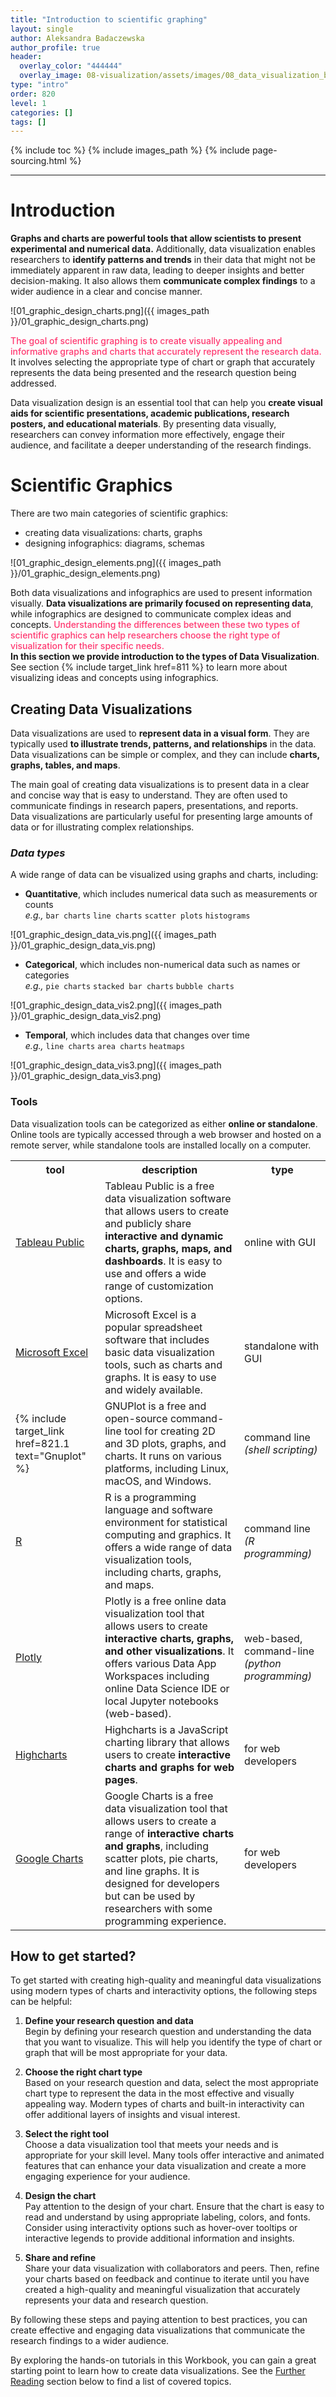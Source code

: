 ```yaml
---
title: "Introduction to scientific graphing"
layout: single
author: Aleksandra Badaczewska
author_profile: true
header:
  overlay_color: "444444"
  overlay_image: 08-visualization/assets/images/08_data_visualization_banner.png
type: "intro"
order: 820
level: 1
categories: []
tags: []
---
```


{% include toc %}
{% include images_path %}
{% include page-sourcing.html %}

---


# Introduction

**Graphs and charts are powerful tools that allow scientists to present experimental and numerical data.** Additionally, data visualization enables researchers to **identify patterns and trends** in their data that might not be immediately apparent in raw data, leading to deeper insights and better decision-making. It also allows them **communicate complex findings** to a wider audience in a clear and concise manner.

![01_graphic_design_charts.png]({{ images_path }}/01_graphic_design_charts.png)

<span style="color: #ff3870;font-weight: 500;"> The goal of scientific graphing is to create visually appealing and informative graphs and charts that accurately represent the research data.</span> It involves selecting the appropriate type of chart or graph that accurately represents the data being presented and the research question being addressed.

Data visualization design is an essential tool that can help you **create visual aids for scientific presentations, academic publications, research posters, and educational materials**. By presenting data visually, researchers can convey information more effectively, engage their audience, and facilitate a deeper understanding of the research findings.


# Scientific Graphics

There are two main categories of scientific graphics:
* creating data visualizations: charts, graphs
* designing infographics: diagrams, schemas

![01_graphic_design_elements.png]({{ images_path }}/01_graphic_design_elements.png)

Both data visualizations and infographics are used to present information visually. **Data visualizations are primarily focused on representing data**, while infographics are designed to communicate complex ideas and concepts.
<span style="color: #ff3870;font-weight: 500;">Understanding the differences between these two types of scientific graphics can help researchers choose the right type of visualization for their specific needs.
</span><br>
**In this section we provide introduction to the types of Data Visualization**. See section {% include target_link href=811 %} to learn more about visualizing ideas and concepts using infographics.

## Creating Data Visualizations

Data visualizations are used to **represent data in a visual form**. They are typically used **to illustrate trends, patterns, and relationships** in the data. Data visualizations can be simple or complex, and they can include **charts, graphs, tables, and maps**.

<div class="note" markdown="1">
The main goal of creating data visualizations is to present data in a clear and concise way that is easy to understand. They are often used to communicate findings in research papers, presentations, and reports.
</div>

<div class="protip" markdown="1">
Data visualizations are particularly useful for presenting large amounts of data or for illustrating complex relationships.
</div>

### *Data types*

A wide range of data can be visualized using graphs and charts, including:
* **Quantitative**, which includes numerical data such as measurements or counts <br>*e.g.,* `bar charts` `line charts` `scatter plots` `histograms`

![01_graphic_design_data_vis.png]({{ images_path }}/01_graphic_design_data_vis.png)

* **Categorical**, which includes non-numerical data such as names or categories <br>*e.g.,* `pie charts` `stacked bar charts` `bubble charts`

![01_graphic_design_data_vis2.png]({{ images_path }}/01_graphic_design_data_vis2.png)

* **Temporal**, which includes data that changes over time <br>*e.g.,* `line charts` `area charts` `heatmaps`

![01_graphic_design_data_vis3.png]({{ images_path }}/01_graphic_design_data_vis3.png)


### Tools

Data visualization tools can be categorized as either **online or standalone**. Online tools are typically accessed through a web browser and hosted on a remote server, while standalone tools are installed locally on a computer.

<table>
<tr> <th>tool</th> <th>description</th> <th>type</th> </tr>
<tr> <td><a href="https://public.tableau.com/app/discover" target="_blank">Tableau Public</a></td> <td>Tableau Public is a free data visualization software that allows users to create and publicly share <b>interactive and dynamic charts, graphs, maps, and dashboards</b>. It is easy to use and offers a wide range of customization options.</td> <td>online with GUI</td> </tr>
<tr> <td><a href="https://" target="_blank">Microsoft Excel</a></td> <td>Microsoft Excel is a popular spreadsheet software that includes basic data visualization tools, such as charts and graphs. It is easy to use and widely available.</td> <td>standalone with GUI</td> </tr>
<tr> <td>{% include target_link href=821.1 text="Gnuplot" %}</td> <td>GNUPlot is a free and open-source command-line tool for creating 2D and 3D plots, graphs, and charts. It runs on various platforms, including Linux, macOS, and Windows.</td> <td>command line <i>(shell scripting)</i></td> </tr>
<tr> <td><a href="https://r-charts.com" target="_blank">R</a></td> <td>R is a programming language and software environment for statistical computing and graphics. It offers a wide range of data visualization tools, including charts, graphs, and maps.</td> <td>command line <i>(R programming)</i></td> </tr>
<tr> <td><a href="https://plotly.com/dash/workspaces/" target="_blank">Plotly</a></td> <td>Plotly is a free online data visualization tool that allows users to create <b>interactive charts, graphs, and other visualizations</b>. It offers various Data App Workspaces including online Data Science IDE or local Jupyter notebooks (web-based).</td> <td>web-based, command-line <i>(python programming)</i></td> </tr>
<tr> <td><a href="https://www.highcharts.com" target="_blank">Highcharts</a></td> <td>Highcharts is a JavaScript charting library that allows users to create <b>interactive charts and graphs for web pages</b>.</td> <td>for web developers</td> </tr>
<tr> <td><a href="https://developers.google.com/chart" target="_blank">Google Charts</a></td> <td>Google Charts is a free data visualization tool that allows users to create a range of <b>interactive charts and graphs</b>, including scatter plots, pie charts, and line graphs. It is designed for developers but can be used by researchers with some programming experience.</td> <td>for web developers</td> </tr>
</table>


## How to get started?

To get started with creating high-quality and meaningful data visualizations using modern types of charts and interactivity options, the following steps can be helpful:

1. **Define your research question and data** <br>Begin by defining your research question and understanding the data that you want to visualize. This will help you identify the type of chart or graph that will be most appropriate for your data.

2. **Choose the right chart type** <br>Based on your research question and data, select the most appropriate chart type to represent the data in the most effective and visually appealing way. Modern types of charts and built-in interactivity can offer additional layers of insights and visual interest.

3. **Select the right tool** <br>Choose a data visualization tool that meets your needs and is appropriate for your skill level. Many tools offer interactive and animated features that can enhance your data visualization and create a more engaging experience for your audience.

4. **Design the chart** <br>Pay attention to the design of your chart. Ensure that the chart is easy to read and understand by using appropriate labeling, colors, and fonts. Consider using interactivity options such as hover-over tooltips or interactive legends to provide additional information and insights.

5. **Share and refine** <br>Share your data visualization with collaborators and peers. Then, refine your charts based on feedback and continue to iterate until you have created a high-quality and meaningful visualization that accurately represents your data and research question.

By following these steps and paying attention to best practices, you can create effective and engaging data visualizations that communicate the research findings to a wider audience.

By exploring the hands-on tutorials in this Workbook, you can gain a great starting point to learn how to create data visualizations. See the [Further Reading](#further-reading) section below to find a list of covered topics.
